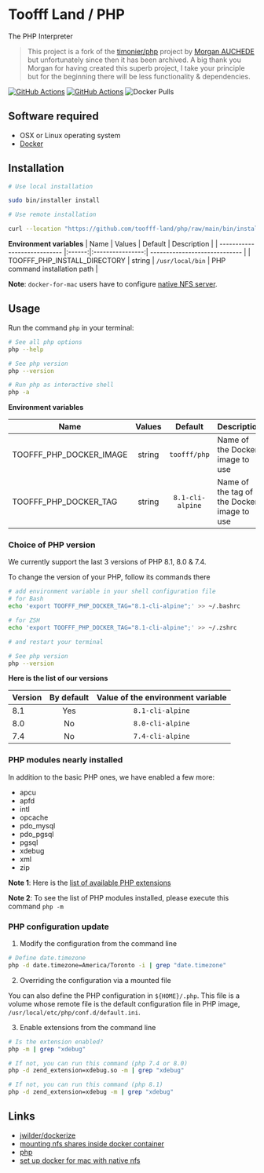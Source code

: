 # Toofff Land / PHP

The PHP Interpreter

> This project is a fork of the [timonier/php](https://github.com/timonier/php) project by [Morgan AUCHEDE](https://github.com/mauchede) but unfortunately since then it has been archived. A big thank you Morgan for having created this superb project, I take your principle but for the beginning there will be less functionality & dependencies.

[![GitHub Actions](https://github.com/toofff-land/php/workflows/ContinuousIntegration/badge.svg?branch=main)](https://github.com/toofff-land/php/actions?query=workflow%3AContinuousIntegration+branch%3Amain)
[![GitHub Actions](https://github.com/toofff-land/php/workflows/ContinuousDeployment/badge.svg?branch=main)](https://github.com/toofff-land/php/actions?query=workflow%3AContinuousDeployment+branch%3Amain)
![Docker Pulls](https://img.shields.io/docker/pulls/toofff/php)

## Software required

* OSX or Linux operating system
* [Docker](https://docs.docker.com/get-docker/)

## Installation

```bash
# Use local installation

sudo bin/installer install

# Use remote installation

curl --location "https://github.com/toofff-land/php/raw/main/bin/installer" | sudo sh -s -- install
```

**Environment variables**
| Name                         | Values | Default          | Description                   |
| ---------------------------- |:------:|:----------------:| ----------------------------- |
| TOOFFF_PHP_INSTALL_DIRECTORY | string | `/usr/local/bin` | PHP command installation path |

__Note__: `docker-for-mac` users have to configure [native NFS server](https://medium.com/@sean.handley/how-to-set-up-docker-for-mac-with-native-nfs-145151458adc).

## Usage

Run the command `php` in your terminal:

```bash
# See all php options
php --help

# See php version
php --version

# Run php as interactive shell
php -a
```

**Environment variables**

| Name                         | Values | Default          | Description                                |
| ---------------------------- |:------:|:----------------:| ------------------------------------------ |
| TOOFFF_PHP_DOCKER_IMAGE      | string | `toofff/php`     | Name of the Docker image to use            |
| TOOFFF_PHP_DOCKER_TAG        | string | `8.1-cli-alpine` | Name of the tag of the Docker image to use |

### Choice of PHP version

We currently support the last 3 versions of PHP 8.1, 8.0 & 7.4.

To change the version of your PHP, follow its commands there

```bash
# add environment variable in your shell configuration file
# for Bash
echo 'export TOOFFF_PHP_DOCKER_TAG="8.1-cli-alpine";' >> ~/.bashrc

# for ZSH
echo 'export TOOFFF_PHP_DOCKER_TAG="8.1-cli-alpine";' >> ~/.zshrc

# and restart your terminal

# See php version
php --version
```

**Here is the list of our versions**

| Version | By default | Value of the environment variable |
| ------- |:-----------:|:--------------------------------:|
| 8.1     | Yes        | `8.1-cli-alpine`                  |
| 8.0     | No         | `8.0-cli-alpine`                  |
| 7.4     | No         | `7.4-cli-alpine`                  |


### PHP modules nearly installed

In addition to the basic PHP ones, we have enabled a few more:

* apcu
* apfd
* intl
* opcache
* pdo_mysql
* pdo_pgsql
* pgsql
* xdebug
* xml
* zip

__Note 1__: Here is the [list of available PHP extensions](https://php-ext.com/)

__Note 2__: To see the list of PHP modules installed, please execute this command `php -m`

### PHP configuration update

1. Modify the configuration from the command line

```bash
# Define date.timezone
php -d date.timezone=America/Toronto -i | grep "date.timezone"
```

2. Overriding the configuration via a mounted file

You can also define the PHP configuration in `${HOME}/.php`.
This file is a volume whose remote file is the default configuration file in PHP image, `/usr/local/etc/php/conf.d/default.ini`.

3. Enable extensions from the command line

```bash
# Is the extension enabled?
php -m | grep "xdebug"

# If not, you can run this command (php 7.4 or 8.0)
php -d zend_extension=xdebug.so -m | grep "xdebug"

# If not, you can run this command (php 8.1)
php -d zend_extension=xdebug -m | grep "xdebug"
```

## Links

* [jwilder/dockerize](https://github.com/jwilder/dockerize)
* [mounting nfs shares inside docker container](https://stackoverflow.com/questions/39922161/mounting-nfs-shares-inside-docker-container)
* [php](http://www.php.net/)
* [set up docker for mac with native nfs](https://medium.com/@sean.handley/how-to-set-up-docker-for-mac-with-native-nfs-145151458adc)
